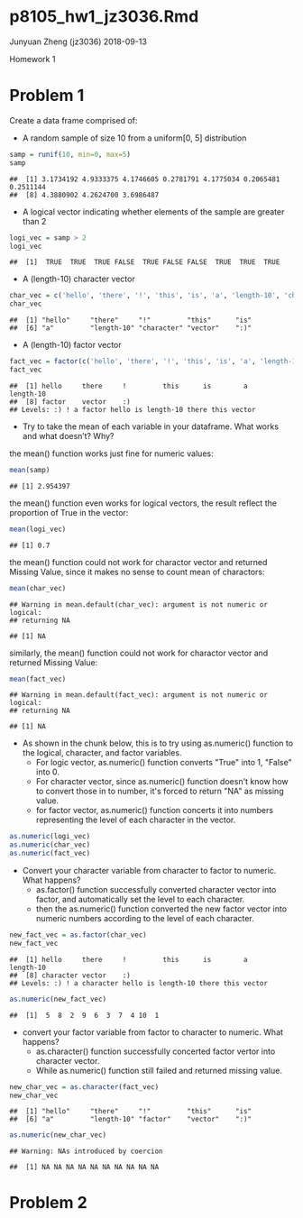 p8105\_hw1\_jz3036.Rmd
================
Junyuan Zheng (jz3036)
2018-09-13

Homework 1

Problem 1
=========

Create a data frame comprised of:

-   A random sample of size 10 from a uniform\[0, 5\] distribution

``` r
samp = runif(10, min=0, max=5)
samp
```

    ##  [1] 3.1734192 4.9333375 4.1746605 0.2781791 4.1775034 0.2065481 0.2511144
    ##  [8] 4.3880902 4.2624700 3.6986487

-   A logical vector indicating whether elements of the sample are greater than 2

``` r
logi_vec = samp > 2
logi_vec
```

    ##  [1]  TRUE  TRUE  TRUE FALSE  TRUE FALSE FALSE  TRUE  TRUE  TRUE

-   A (length-10) character vector

``` r
char_vec = c('hello', 'there', '!', 'this', 'is', 'a', 'length-10', 'character', 'vector', ':)')
char_vec
```

    ##  [1] "hello"     "there"     "!"         "this"      "is"       
    ##  [6] "a"         "length-10" "character" "vector"    ":)"

-   A (length-10) factor vector

``` r
fact_vec = factor(c('hello', 'there', '!', 'this', 'is', 'a', 'length-10', 'factor', 'vector', ':)'))
fact_vec
```

    ##  [1] hello     there     !         this      is        a         length-10
    ##  [8] factor    vector    :)       
    ## Levels: :) ! a factor hello is length-10 there this vector

-   Try to take the mean of each variable in your dataframe. What works and what doesn’t? Why?

the mean() function works just fine for numeric values:

``` r
mean(samp)
```

    ## [1] 2.954397

the mean() function even works for logical vectors, the result reflect the proportion of True in the vector:

``` r
mean(logi_vec)
```

    ## [1] 0.7

the mean() function could not work for charactor vector and returned Missing Value, since it makes no sense to count mean of charactors:

``` r
mean(char_vec)
```

    ## Warning in mean.default(char_vec): argument is not numeric or logical:
    ## returning NA

    ## [1] NA

similarly, the mean() function could not work for charactor vector and returned Missing Value:

``` r
mean(fact_vec)
```

    ## Warning in mean.default(fact_vec): argument is not numeric or logical:
    ## returning NA

    ## [1] NA

-   As shown in the chunk below, this is to try using as.numeric() function to the logical, character, and factor variables.
    -   For logic vector, as.numeric() function converts "True" into 1, "False" into 0.
    -   For character vector, since as.numeric() function doesn't know how to convert those in to number, it's forced to return "NA" as missing value.
    -   for factor vector, as.numeric() function concerts it into numbers representing the level of each character in the vector.

``` r
as.numeric(logi_vec)
as.numeric(char_vec)
as.numeric(fact_vec)
```

-   Convert your character variable from character to factor to numeric. What happens?
    -   as.factor() function successfully converted character vector into factor, and automatically set the level to each character.
    -   then the as.numeric() function converted the new factor vector into numeric numbers according to the level of each character.

``` r
new_fact_vec = as.factor(char_vec)
new_fact_vec
```

    ##  [1] hello     there     !         this      is        a         length-10
    ##  [8] character vector    :)       
    ## Levels: :) ! a character hello is length-10 there this vector

``` r
as.numeric(new_fact_vec)
```

    ##  [1]  5  8  2  9  6  3  7  4 10  1

-   convert your factor variable from factor to character to numeric. What happens?
    -   as.character() function successfully concerted factor vertor into character vector.
    -   While as.numeric() function still failed and returned missing value.

``` r
new_char_vec = as.character(fact_vec)
new_char_vec
```

    ##  [1] "hello"     "there"     "!"         "this"      "is"       
    ##  [6] "a"         "length-10" "factor"    "vector"    ":)"

``` r
as.numeric(new_char_vec)
```

    ## Warning: NAs introduced by coercion

    ##  [1] NA NA NA NA NA NA NA NA NA NA

Problem 2
=========
